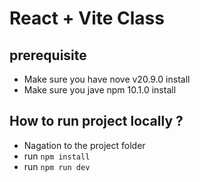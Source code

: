 # React +  Vite Class
## prerequisite

- Make sure you have nove v20.9.0 install
- Make sure you jave npm 10.1.0 install
## How to run project locally ?
- Nagation to the project folder
- run `npm install`
- run `npm run dev`

 